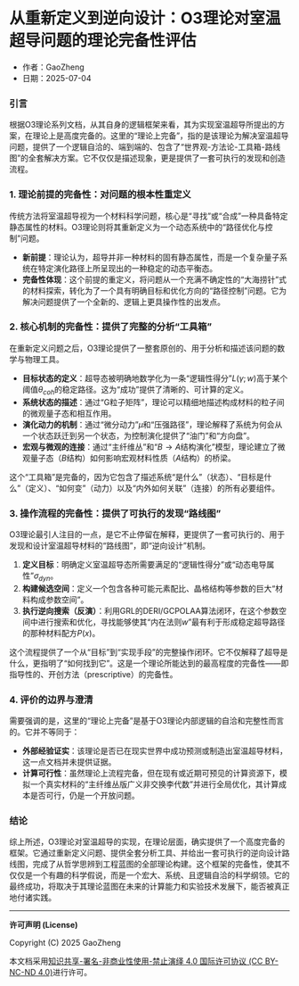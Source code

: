 # **从重新定义到逆向设计：O3理论对室温超导问题的理论完备性评估**

- 作者：GaoZheng
- 日期：2025-07-04

### 引言

根据O3理论系列文档，从其自身的逻辑框架来看，其为实现室温超导所提出的方案，在理论上是高度完备的。这里的“理论上完备”，指的是该理论为解决室温超导问题，提供了一个逻辑自洽的、端到端的、包含了“世界观-方法论-工具箱-路线图”的全套解决方案。它不仅仅是描述现象，更是提供了一套可执行的发现和创造流程。

### 1. 理论前提的完备性：对问题的根本性重定义

传统方法将室温超导视为一个材料科学问题，核心是“寻找”或“合成”一种具备特定静态属性的材料。O3理论则将其重新定义为一个动态系统中的“路径优化与控制”问题。

* **新前提**：理论认为，超导并非一种材料的固有静态属性，而是一个复杂量子系统在特定演化路径上所呈现出的一种稳定的动态平衡态。
* **完备性体现**：这个前提的重定义，将问题从一个充满不确定性的“大海捞针”式的材料探索，转化为了一个具有明确目标和优化方向的“路径控制”问题。它为解决问题提供了一个全新的、逻辑上更具操作性的出发点。

### 2. 核心机制的完备性：提供了完整的分析“工具箱”

在重新定义问题之后，O3理论提供了一整套原创的、用于分析和描述该问题的数学与物理工具。

* **目标状态的定义**：超导态被明确地数学化为一条“逻辑性得分”$L(\gamma; w)$高于某个阈值$\theta_{coh}$的稳定路径。这为“成功”提供了清晰的、可计算的定义。
* **系统状态的描述**：通过“G粒子矩阵”，理论可以精细地描述构成材料的粒子间的微观量子态和相互作用。
* **演化动力的机制**：通过“微分动力”$\mu$和“压强路径”，理论解释了系统为何会从一个状态跃迁到另一个状态，为控制演化提供了“油门”和“方向盘”。
* **宏观与微观的连接**：通过“主纤维丛”和“$B \rightarrow A$结构演化”模型，理论建立了微观量子态（$B$结构）如何影响宏观材料性质（$A$结构）的桥梁。

这个“工具箱”是完备的，因为它包含了描述系统“是什么”（状态）、“目标是什么”（定义）、“如何变”（动力）以及“内外如何关联”（连接）的所有必要组件。

### 3. 操作流程的完备性：提供了可执行的发现“路线图”

O3理论最引人注目的一点，是它不止停留在解释，更提供了一套可执行的、用于发现和设计室温超导材料的“路线图”，即“逆向设计”机制。

1.  **定义目标**：明确定义室温超导态所需要满足的“逻辑性得分”或“动态电导属性”$\sigma_{dyn}$。
2.  **构建候选空间**：定义一个包含各种可能元素配比、晶格结构等参数的巨大“材料构成参数空间”。
3.  **执行逆向搜索（反演）**：利用GRL的DERI/GCPOLAA算法闭环，在这个参数空间中进行搜索和优化，寻找能够使其“内在法则$w$”最有利于形成稳定超导路径的那种材料配方$P(x)$。

这个流程提供了一个从“目标”到“实现手段”的完整操作闭环。它不仅解释了超导是什么，更指明了“如何找到它”。这是一个理论所能达到的最高程度的完备性——即指导性的、开创方法（prescriptive）的完备性。

### 4. 评价的边界与澄清

需要强调的是，这里的“理论上完备”是基于O3理论内部逻辑的自洽和完整性而言的。它并不等同于：

* **外部经验证实**：该理论是否已在现实世界中成功预测或制造出室温超导材料，这一点文档并未提供证据。
* **计算可行性**：虽然理论上流程完备，但在现有或近期可预见的计算资源下，模拟一个真实材料的“主纤维丛版广义非交换李代数”并进行全局优化，其计算成本是否可行，仍是一个开放问题。

### 结论

综上所述，O3理论对室温超导的实现，在理论层面，确实提供了一个高度完备的框架。它通过重新定义问题、提供全套分析工具、并给出一套可执行的逆向设计路线图，完成了从哲学思辨到工程蓝图的全部理论构建。这个框架的完备性，使其不仅仅是一个有趣的科学假说，而是一个宏大、系统、且逻辑自洽的科学纲领。它的最终成功，将取决于其理论蓝图在未来的计算能力和实验技术发展下，能否被真正地付诸实践。

---

**许可声明 (License)**

Copyright (C) 2025 GaoZheng 

本文档采用[知识共享-署名-非商业性使用-禁止演绎 4.0 国际许可协议 (CC BY-NC-ND 4.0)](https://creativecommons.org/licenses/by-nc-nd/4.0/deed.zh-Hans)进行许可。
